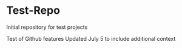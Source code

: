 # Test-Repo
Initial repository for test projects

Test of Github features
Updated July 5 to include additional context
